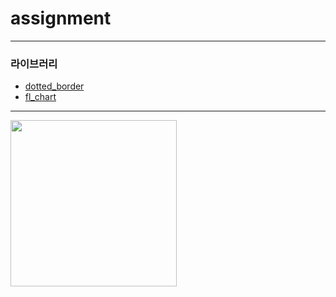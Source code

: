 # assignment

-------------------------------

### 라이브러리
- [dotted_border](https://pub.dev/packages/dotted_border)
- [fl_chart](https://pub.dev/packages/fl_chart)

-------------------------------

<img src="https://user-images.githubusercontent.com/39526249/173240814-c2a8d3b4-6350-491c-9047-85f64f8c8b84.gif"  width="266"/>
